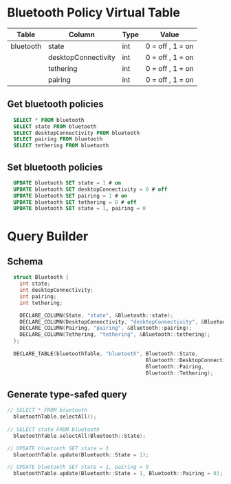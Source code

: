 # Bluetooth Policy Virtual Table

| Table  | Column | Type | Value |
|---|---|---|---|
| bluetooth | state | int | 0 = off , 1 = on |
|   | desktopConnectivity | int | 0 = off , 1 = on |
|   | tethering | int | 0 = off , 1 = on |
|   | pairing | int | 0 = off , 1 = on |

## Get bluetooth policies
```sql
  SELECT * FROM bluetooth
  SELECT state FROM bluetooth
  SELECT desktopConnectivity FROM bluetooth
  SELECT pairing FROM bluetooth
  SELECT tethering FROM bluetooth
```

## Set bluetooth policies
```sql
  UPDATE bluetooth SET state = 1 # on
  UPDATE bluetooth SET desktopConnectivity = 0 # off
  UPDATE bluetooth SET pairing = 1 # on
  UPDATE bluetooth SET tethering = 0 # off
  UPDATE bluetooth SET state = 1, pairing = 0
```

# Query Builder
## Schema
```cpp
  struct Bluetooth {
    int state;
    int desktopConnectivity;
    int pairing;
    int tethering; 

    DECLARE_COLUMN(State, "state", &Bluetooth::state);
    DECLARE_COLUMN(DesktopConnectivity, "desktopConnectivity", &Bluetooth::DesktopConnectivity);
    DECLARE_COLUMN(Pairing, "pairing", &Bluetooth::pairing);
    DECLARE_COLUMN(Tethering, "tethering", &Bluetooth::tethering);
  };
  
  DECLARE_TABLE(bluetoothTable, "bluetooth", Bluetooth::State,
                                             Bluetooth::DesktopConnectivity,
                                             Bluetooth::Pairing,
                                             Bluetooth::Tethering);
```

## Generate type-safed query

```cpp
// SELECT * FROM bluetooth
  bluetoothTable.selectAll();
  
// SELECT state FROM bluetooth
  bluetoothTable.selectAll(Bluetooth::State);

// UPDATE bluetooth SET state = 1
  bluetoothTable.update(Bluetooth::State = 1);

// UPDATE bluetooth SET state = 1, pairing = 0
  bluetoothTable.update(Bluetooth::State = 1, Bluetooth::Pairing = 0);
```
